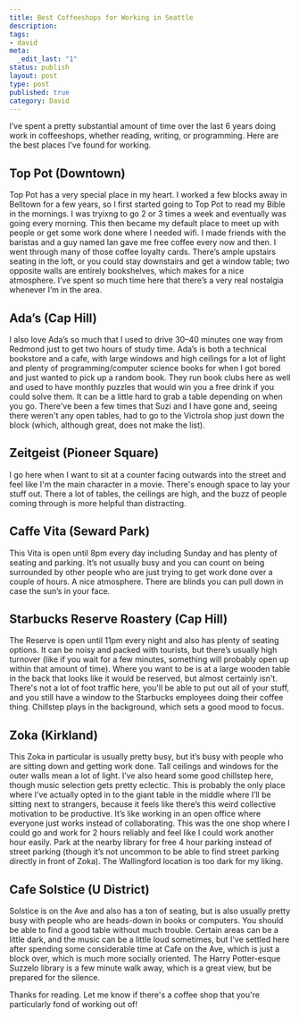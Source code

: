 ```yaml
---
title: Best Coffeeshops for Working in Seattle
description:
tags:
- david
meta:
  _edit_last: "1"
status: publish
layout: post
type: post
published: true
category: David
---
```


I’ve spent a pretty substantial amount of time over the last 6 years doing work in coffeeshops, whether reading, writing, or programming. Here are the best places I’ve found for working.

## Top Pot (Downtown)

Top Pot has a very special place in my heart. I worked a few blocks away in Belltown for a few years, so I first started going to Top Pot to read my Bible in the mornings. I was tryixng to go 2 or 3 times a week and eventually was going every morning. This then became my default place to meet up with people or get some work done where I needed wifi. I made friends with the baristas and a guy named Ian gave me free coffee every now and then. I went through many of those coffee loyalty cards. There’s ample upstairs seating in the loft, or you could stay downstairs and get a window table; two opposite walls are entirely bookshelves, which makes for a nice atmosphere. I’ve spent so much time here that there’s a very real nostalgia whenever I’m in the area.

## Ada’s (Cap Hill)

I also love Ada’s so much that I used to drive 30–40 minutes one way from Redmond just to get two hours of study time. Ada’s is both a technical bookstore and a cafe, with large windows and high ceilings for a lot of light and plenty of programming/computer science books for when I got bored and just wanted to pick up a random book. They run book clubs here as well and used to have monthly puzzles that would win you a free drink if you could solve them. It can be a little hard to grab a table depending on when you go. There've been a few times that Suzi and I have gone and, seeing there weren't any open tables, had to go to the Victrola shop just down the block (which, although great, does not make the list).

## Zeitgeist (Pioneer Square)

I go here when I want to sit at a counter facing outwards into the street and feel like I'm the main character in a movie. There's enough space to lay your stuff out. There a lot of tables, the ceilings are high, and the buzz of people coming through is more helpful than distracting.

## Caffe Vita (Seward Park)

This Vita is open until 8pm every day including Sunday and has plenty of seating and parking. It’s not usually busy and you can count on being surrounded by other people who are just trying to get work done over a couple of hours. A nice atmosphere. There are blinds you can pull down in case the sun’s in your face.

## Starbucks Reserve Roastery (Cap Hill)

The Reserve is open until 11pm every night and also has plenty of seating options. It can be noisy and packed with tourists, but there’s usually high turnover (like if you wait for a few minutes, something will probably open up within that amount of time). Where you want to be is at a large wooden table in the back that looks like it would be reserved, but almost certainly isn't. There's not a lot of foot traffic here, you'll be able to put out all of your stuff, and you still have a window to the Starbucks employees doing their coffee thing. Chillstep plays in the background, which sets a good mood to focus.

## Zoka (Kirkland)

This Zoka in particular is usually pretty busy, but it’s busy with people who are sitting down and getting work done. Tall ceilings and windows for the outer walls mean a lot of light. I’ve also heard some good chillstep here, though music selection gets pretty eclectic. This is probably the only place where I’ve actually opted in to the giant table in the middle where I’ll be sitting next to strangers, because it feels like there’s this weird collective motivation to be productive. It’s like working in an open office where everyone just works instead of collaborating. This was the one shop where I could go and work for 2 hours reliably and feel like I could work another hour easily. Park at the nearby library for free 4 hour parking instead of street parking (though it’s not uncommon to be able to find street parking directly in front of Zoka). The Wallingford location is too dark for my liking.

## Cafe Solstice (U District)

Solstice is on the Ave and also has a ton of seating, but is also usually pretty busy with people who are heads-down in books or computers. You should be able to find a good table without much trouble. Certain areas can be a little dark, and the music can be a little loud sometimes, but I've settled here after spending some considerable time at Cafe on the Ave, which is just a block over, which is much more socially oriented. The Harry Potter-esque Suzzelo library is a few minute walk away, which is a great view, but be prepared for the  silence.

Thanks for reading. Let me know if there's a coffee shop that you're particularly fond of working out of!
